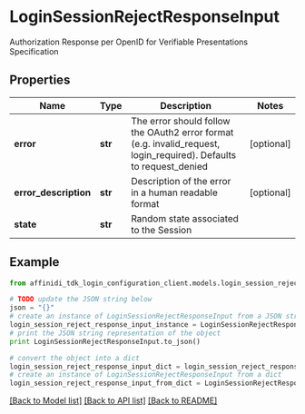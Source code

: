 # LoginSessionRejectResponseInput

Authorization Response per OpenID for Verifiable Presentations Specification

## Properties

| Name                  | Type    | Description                                                                                                        | Notes      |
| --------------------- | ------- | ------------------------------------------------------------------------------------------------------------------ | ---------- |
| **error**             | **str** | The error should follow the OAuth2 error format (e.g. invalid_request, login_required). Defaults to request_denied | [optional] |
| **error_description** | **str** | Description of the error in a human readable format                                                                | [optional] |
| **state**             | **str** | Random state associated to the Session                                                                             |

## Example

```python
from affinidi_tdk_login_configuration_client.models.login_session_reject_response_input import LoginSessionRejectResponseInput

# TODO update the JSON string below
json = "{}"
# create an instance of LoginSessionRejectResponseInput from a JSON string
login_session_reject_response_input_instance = LoginSessionRejectResponseInput.from_json(json)
# print the JSON string representation of the object
print LoginSessionRejectResponseInput.to_json()

# convert the object into a dict
login_session_reject_response_input_dict = login_session_reject_response_input_instance.to_dict()
# create an instance of LoginSessionRejectResponseInput from a dict
login_session_reject_response_input_from_dict = LoginSessionRejectResponseInput.from_dict(login_session_reject_response_input_dict)
```

[[Back to Model list]](../README.md#documentation-for-models) [[Back to API list]](../README.md#documentation-for-api-endpoints) [[Back to README]](../README.md)
